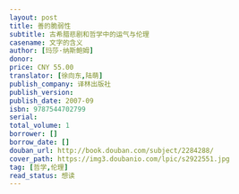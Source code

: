 ```yaml
---
layout: post
title: 善的脆弱性
subtitle: 古希腊悲剧和哲学中的运气与伦理
casename: 文字的含义
author: [玛莎·纳斯鲍姆]
donor: 
price: CNY 55.00
translator: [徐向东,陆萌]
publish_company: 译林出版社
publish_version: 
publish_date: 2007-09
isbn: 9787544702799
serial: 
total_volume: 1
borrower: []
borrow_date: []
douban_url: http://book.douban.com/subject/2284288/
cover_path: https://img3.doubanio.com/lpic/s2922551.jpg
tag: [哲学,伦理]
read_status: 想读
---
```


